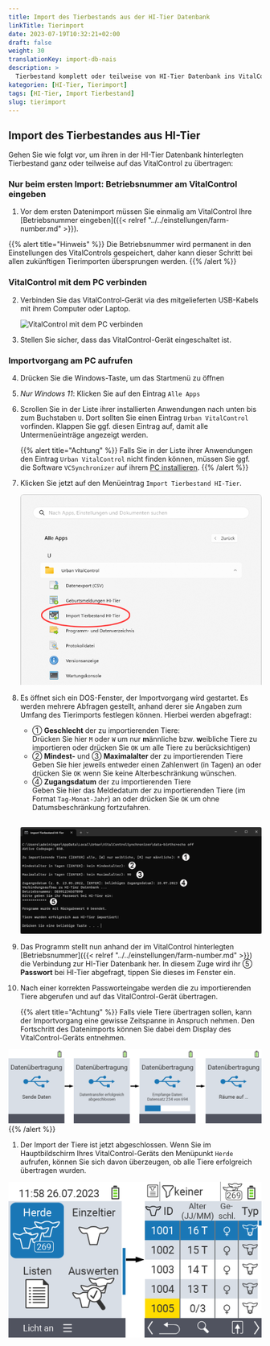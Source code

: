 ```yaml
---
title: Import des Tierbestands aus der HI-Tier Datenbank
linkTitle: Tierimport
date: 2023-07-19T10:32:21+02:00
draft: false
weight: 30
translationKey: import-db-nais
description: >
  Tierbestand komplett oder teilweise von HI-Tier Datenbank ins VitalControl importieren
kategorien: [HI-Tier, Tierimport]
tags: [HI-Tier, Import Tierbestand]
slug: tierimport
---
```

## Import des Tierbestandes aus HI-Tier

Gehen Sie wie folgt vor, um ihren in der HI-Tier Datenbank hinterlegten Tierbestand ganz oder teilweise auf das VitalControl zu übertragen:

### Nur beim ersten Import: Betriebsnummer am VitalControl eingeben 

1. Vor dem ersten Datenimport müssen Sie einmalig am VitalControl Ihre [Betriebsnummer eingeben]({{< relref "../../einstellungen/farm-number.md" >}}).

  {{% alert title="Hinweis" %}}
Die Betriebsnummer wird permanent in den Einstellungen des VitalControls gespeichert, daher kann dieser Schritt bei allen zukünftigen Tierimporten übersprungen werden.
  {{% /alert %}}

### VitalControl mit dem PC verbinden

2. Verbinden Sie das VitalControl-Gerät via des mitgelieferten USB-Kabels mit ihrem Computer oder Laptop.

   ![VitalControl mit dem PC verbinden](/images/synchronisation/connect-to-pc.svg "VitalControl mit PC koppeln")

1. Stellen Sie sicher, dass das VitalControl-Gerät eingeschaltet ist.

### Importvorgang am PC aufrufen

4. Drücken Sie die Windows-Taste, um das Startmenü zu öffnen

1. *Nur Windows 11*: Klicken Sie auf den Eintrag `Alle Apps`

1. Scrollen Sie in der Liste ihrer installierten Anwendungen nach unten bis zum Buchstaben `U`. Dort sollten Sie einen Eintrag `Urban VitalControl` vorfinden. Klappen Sie ggf. diesen Eintrag auf, damit alle Untermenüeinträge angezeigt werden.

    {{% alert title="Achtung" %}}
Falls Sie in der Liste ihrer Anwendungen den Eintrag `Urban VitalControl` nicht finden können, müssen Sie ggf. die Software `VCSynchronizer` auf ihrem [PC installieren](../../vcsynchronizer/installation/).
    {{% /alert %}}

1. Klicken Sie jetzt auf den Menüeintrag `Import Tierbestand HI-Tier`.

   ![Windows Startmenü, Eintrag für Urban VitalControl (VCSynchronizer)](../../vcsynchronizer/images/tierimport/import-tierbestand.png "Windows Startmenü, VitalControl")
   
1. Es öffnet sich ein DOS-Fenster, der Importvorgang wird gestartet. Es werden mehrere Abfragen gestellt, anhand derer sie Angaben zum Umfang des Tierimports festlegen können. Hierbei werden abgefragt:

   - ➀ **Geschlecht** der zu importierenden Tiere:  
     Drücken Sie hier `M` oder `W` um nur **m**ännliche bzw. **w**eibliche Tiere zu importieren oder drücken Sie `OK` um alle Tiere zu berücksichtigen)
   - ➁ **Mindest-** und ➂ **Maximalalter** der zu importierenden Tiere  
     Geben Sie hier jeweils entweder einen Zahlenwert (in Tagen) an oder drücken Sie `OK` wenn Sie keine Alterbeschränkung wünschen.  
   - ➃ **Zugangsdatum** der zu importierenden Tiere  
     Geben Sie hier das Meldedatum der zu importierenden Tiere (im Format `Tag-Monat-Jahr`) an oder drücken Sie `OK` um ohne Datumsbeschränkung fortzufahren.  
     <br>

   ![DOS-Fenster, Import des Tierbestandes aus HI-Tier](../../vcsynchronizer/images/tierimport/ablauf-import.png "DOS-Fenster, Import Tierbestand")

1. Das Programm stellt nun anhand der im VitalControl hinterlegten [Betriebsnummer]({{< relref "../../einstellungen/farm-number.md" >}}) die Verbindung zur HI-Tier Datenbank her. In diesem Zuge wird ihr ➄ **Passwort** bei HI-Tier abgefragt, tippen Sie dieses im Fenster ein.

1. Nach einer korrekten Passworteingabe werden die zu importierenden Tiere abgerufen und auf das VitalControl-Gerät übertragen.

    {{% alert title="Achtung" %}}
Falls viele Tiere übertragen sollen, kann der Importvorgang eine gewisse Zeitspanne in Anspruch nehmen. Den Fortschritt des Datenimports können Sie dabei dem Display des VitalControl-Geräts entnehmen.

![Datenimport von HI-Tier, Fortschrittsanzeige](../../vcsynchronizer/images/tierimport/datenuebertragung.png "Fortschritt Datenimport")
    {{% /alert %}}

1. Der Import der Tiere ist jetzt abgeschlossen. Wenn Sie im Hauptbildschirm Ihres VitalControl-Geräts den Menüpunkt `Herde` aufrufen, können Sie sich davon überzeugen, ob alle Tiere erfolgreich übertragen wurden.

  ![Importierte Herde, Ansicht im VitalControl](../../vcsynchronizer/images/tierimport/herde.png "Importierte Tiere")
